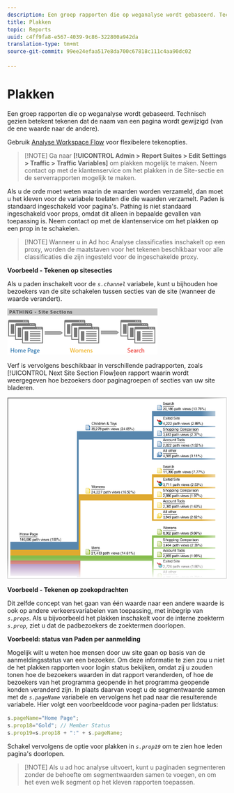 ```yaml
---
description: Een groep rapporten die op weganalyse wordt gebaseerd. Technisch gezien betekent tekenen dat de naam van een pagina wordt gewijzigd (van de ene waarde naar de andere).
title: Plakken
topic: Reports
uuid: c4ff9fa8-e567-4039-9c86-322800a942da
translation-type: tm+mt
source-git-commit: 99ee24efaa517e8da700c67818c111c4aa90dc02

---
```



# Plakken

Een groep rapporten die op weganalyse wordt gebaseerd. Technisch gezien betekent tekenen dat de naam van een pagina wordt gewijzigd (van de ene waarde naar de andere).

Gebruik [Analyse Workspace Flow](https://marketing.adobe.com/resources/help/en_US/analytics/analysis-workspace/flow.html) voor flexibelere tekenopties.

> [!NOTE] Ga naar **[!UICONTROL Admin > Report Suites > Edit Settings > Traffic > Traffic Variables]** om plakken mogelijk te maken. Neem contact op met de klantenservice om het plakken in de Site-sectie en de serverrapporten mogelijk te maken.

Als u de orde moet weten waarin de waarden worden verzameld, dan moet u het kleven voor de variabele toelaten die die waarden verzamelt. Paden is standaard ingeschakeld voor pagina&#39;s. Pathing is niet standaard ingeschakeld voor props, omdat dit alleen in bepaalde gevallen van toepassing is. Neem contact op met de klantenservice om het plakken op een prop in te schakelen.

> [!NOTE] Wanneer u in Ad hoc Analyse classificaties inschakelt op een proxy, worden de maatstaven voor het tekenen beschikbaar voor alle classificaties die zijn ingesteld voor de ingeschakelde proxy.

**Voorbeeld - Tekenen op sitesecties**

Als u paden inschakelt voor de *`s.channel`* variabele, kunt u bijhouden hoe bezoekers van de site schakelen tussen secties van de site (wanneer de waarde verandert).

![](assets/path_sections.png)

Verf is vervolgens beschikbaar in verschillende padrapporten, zoals [!UICONTROL Next Site Section Flow]een rapport waarin wordt weergegeven hoe bezoekers door paginagroepen of secties van uw site bladeren.

![](assets/paths_report.png)

**Voorbeeld - Tekenen op zoekopdrachten**

Dit zelfde concept van het gaan van één waarde naar een andere waarde is ook op andere verkeersvariabelen van toepassing, met inbegrip van *`s.props`*. Als u bijvoorbeeld het plakken inschakelt voor de interne zoekterm *`s.prop`*, ziet u dat de padbezoekers de zoektermen doorlopen.

**Voorbeeld: status van Paden per aanmelding**

Mogelijk wilt u weten hoe mensen door uw site gaan op basis van de aanmeldingsstatus van een bezoeker. Om deze informatie te zien zou u niet de het plakken rapporten voor login status bekijken, omdat zij u zouden tonen hoe de bezoekers waarden in dat rapport veranderden, of hoe de bezoekers van het programma geopende in het programma geopende konden veranderd zijn. In plaats daarvan voegt u de segmentwaarde samen met de *`s.pageName`* variabele en vervolgens het pad naar die resulterende variabele. Hier volgt een voorbeeldcode voor pagina-paden per lidstatus:

```js
s.pageName="Home Page"; 
s.prop18="Gold"; // Member Status 
s.prop19=s.prop18 + ":" + s.pageName;
```

Schakel vervolgens de optie voor plakken in *`s.prop19`* om te zien hoe leden pagina&#39;s doorlopen.

> [!NOTE] Als u ad hoc analyse uitvoert, kunt u paginaden segmenteren zonder de behoefte om segmentwaarden samen te voegen, en om het even welk segment op het kleven rapporten toepassen.

